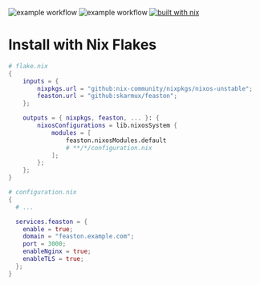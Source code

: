 ![example workflow](https://github.com/skarmux/feaston/actions/workflows/build.yml/badge.svg?branch=main)
![example workflow](https://github.com/skarmux/feaston/actions/workflows/check.yml/badge.svg?branch=main)
[![built with nix](https://img.shields.io/static/v1?logo=nixos&logoColor=white&label=&message=Built%20with%20Nix&color=41439a)](https://builtwithnix.org)

# Install with Nix Flakes

```nix
# flake.nix
{
    inputs = {
        nixpkgs.url = "github:nix-community/nixpkgs/nixos-unstable";
        feaston.url = "github:skarmux/feaston";
    };

    outputs = { nixpkgs, feaston, ... }: {
        nixosConfigurations = lib.nixosSystem {
            modules = [
                feaston.nixosModules.default
                # **/*/configuration.nix
            ];
        }; 
    };
}
```

```nix
# configuration.nix
{
  # ...

  services.feaston = {
    enable = true;
    domain = "feaston.example.com";
    port = 3000;
    enableNginx = true;
    enableTLS = true;
  };
}
```

